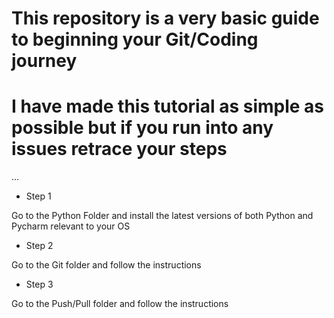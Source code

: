 # This repository is a very basic guide to beginning your Git/Coding journey
# I have made this tutorial as simple as possible but if you run into any issues retrace your steps

…

* Step 1

Go to the Python Folder and install the latest versions of both Python and Pycharm relevant to your OS 

* Step 2

Go to the Git folder and follow the instructions

* Step 3

Go to the Push/Pull folder and follow the instructions

